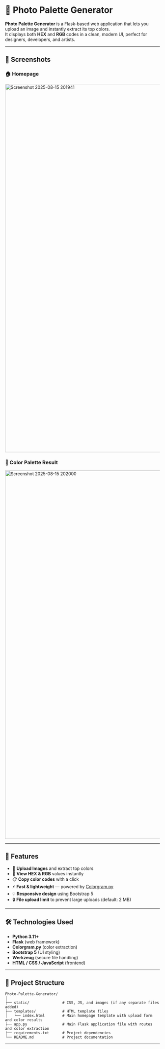 # 🎨 Photo Palette Generator

**Photo Palette Generator** is a Flask-based web application that lets you upload an image and instantly extract its top colors.  
It displays both **HEX** and **RGB** codes in a clean, modern UI, perfect for designers, developers, and artists.

---

## 📸 Screenshots

### 🏠 Homepage
<img width="2235" height="1194" alt="Screenshot 2025-08-15 201941" src="https://github.com/user-attachments/assets/b5934cd6-d781-44fe-a8d1-61a7c88259d1" />


### 🎯 Color Palette Result
<img width="2235" height="1195" alt="Screenshot 2025-08-15 202000" src="https://github.com/user-attachments/assets/b3b3ba1d-8302-4f2e-bba5-7a6ee29f4297" />


---

## 🚀 Features

- 📂 **Upload Images** and extract top colors  
- 🎨 **View HEX & RGB** values instantly  
- 📋 **Copy color codes** with a click  
- ⚡ **Fast & lightweight** — powered by [Colorgram.py](https://pypi.org/project/colorgram.py/)  
- 💡 **Responsive design** using Bootstrap 5  
- 🔒 **File upload limit** to prevent large uploads (default: 2 MB)  

---

## 🛠️ Technologies Used

- **Python 3.11+**
- **Flask** (web framework)
- **Colorgram.py** (color extraction)
- **Bootstrap 5** (UI styling)
- **Werkzeug** (secure file handling)
- **HTML / CSS / JavaScript** (frontend)

---
## 📂 Project Structure
```
Photo-Palette-Generator/
│
├── static/               # CSS, JS, and images (if any separate files added)
├── templates/            # HTML template files
│   └── index.html        # Main homepage template with upload form and color results
├── app.py                # Main Flask application file with routes and color extraction
├── requirements.txt      # Project dependencies
└── README.md             # Project documentation
```
---

